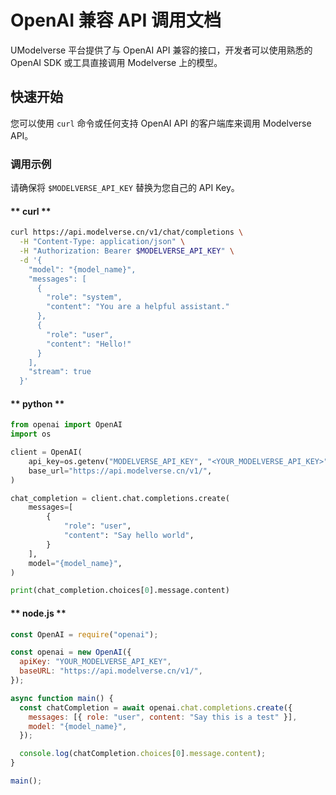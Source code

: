 # OpenAI 兼容 API 调用文档

UModelverse 平台提供了与 OpenAI API 兼容的接口，开发者可以使用熟悉的 OpenAI SDK 或工具直接调用 Modelverse 上的模型。

## 快速开始

您可以使用 `curl` 命令或任何支持 OpenAI API 的客户端库来调用 Modelverse API。

### 调用示例

请确保将 `$MODELVERSE_API_KEY` 替换为您自己的 API Key。


 <!-- tabs:start -->
#### ** curl **
```bash
curl https://api.modelverse.cn/v1/chat/completions \
  -H "Content-Type: application/json" \
  -H "Authorization: Bearer $MODELVERSE_API_KEY" \
  -d '{
    "model": "{model_name}",
    "messages": [
      {
        "role": "system",
        "content": "You are a helpful assistant."
      },
      {
        "role": "user",
        "content": "Hello!"
      }
    ],
    "stream": true
  }'
```
    
#### ** python **
```python
from openai import OpenAI
import os

client = OpenAI(
    api_key=os.getenv("MODELVERSE_API_KEY", "<YOUR_MODELVERSE_API_KEY>"),
    base_url="https://api.modelverse.cn/v1/",
)

chat_completion = client.chat.completions.create(
    messages=[
        {
            "role": "user",
            "content": "Say hello world",
        }
    ],
    model="{model_name}",
)

print(chat_completion.choices[0].message.content)

```
    
#### ** node.js **
```javascript
const OpenAI = require("openai");

const openai = new OpenAI({
  apiKey: "YOUR_MODELVERSE_API_KEY",
  baseURL: "https://api.modelverse.cn/v1/",
});

async function main() {
  const chatCompletion = await openai.chat.completions.create({
    messages: [{ role: "user", content: "Say this is a test" }],
    model: "{model_name}",
  });

  console.log(chatCompletion.choices[0].message.content);
}

main();
```
<!-- tabs:end -->
